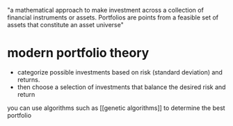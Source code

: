 "a mathematical approach to make investment across a collection of financial instruments or assets. Portfolios are points from a feasible set of assets that constitute an asset universe"

# modern portfolio theory
- categorize possible investments based on risk (standard deviation) and returns.
- then choose a selection of investments that balance the desired risk and return

you can use algorithms such as [[genetic algorithms]] to determine the best portfolio